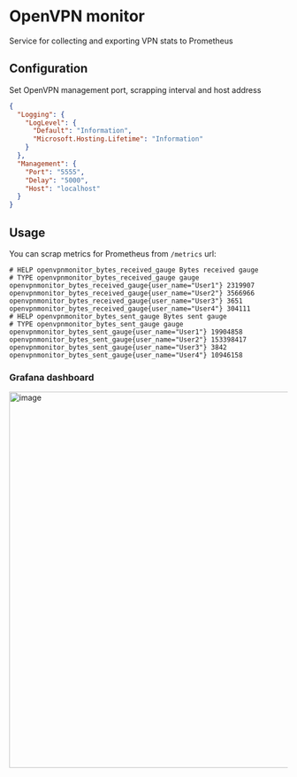 # OpenVPN monitor

Service for collecting and exporting VPN stats to Prometheus

## Configuration
Set OpenVPN management port, scrapping interval and host address
```json
{
  "Logging": {
    "LogLevel": {
      "Default": "Information",
      "Microsoft.Hosting.Lifetime": "Information"
    }
  },
  "Management": {
    "Port": "5555",
    "Delay": "5000",
    "Host": "localhost"
  }
}
```

## Usage

You can scrap metrics for Prometheus from `/metrics` url:
```
# HELP openvpnmonitor_bytes_received_gauge Bytes received gauge
# TYPE openvpnmonitor_bytes_received_gauge gauge
openvpnmonitor_bytes_received_gauge{user_name="User1"} 2319907
openvpnmonitor_bytes_received_gauge{user_name="User2"} 3566966
openvpnmonitor_bytes_received_gauge{user_name="User3"} 3651
openvpnmonitor_bytes_received_gauge{user_name="User4"} 304111
# HELP openvpnmonitor_bytes_sent_gauge Bytes sent gauge
# TYPE openvpnmonitor_bytes_sent_gauge gauge
openvpnmonitor_bytes_sent_gauge{user_name="User1"} 19904858
openvpnmonitor_bytes_sent_gauge{user_name="User2"} 153398417
openvpnmonitor_bytes_sent_gauge{user_name="User3"} 3842
openvpnmonitor_bytes_sent_gauge{user_name="User4"} 10946158
```

### Grafana dashboard
<img width="680" alt="image" src="https://user-images.githubusercontent.com/54175086/196220497-f6cf413e-45a6-4cf8-8136-64d07f72bc2c.png">
